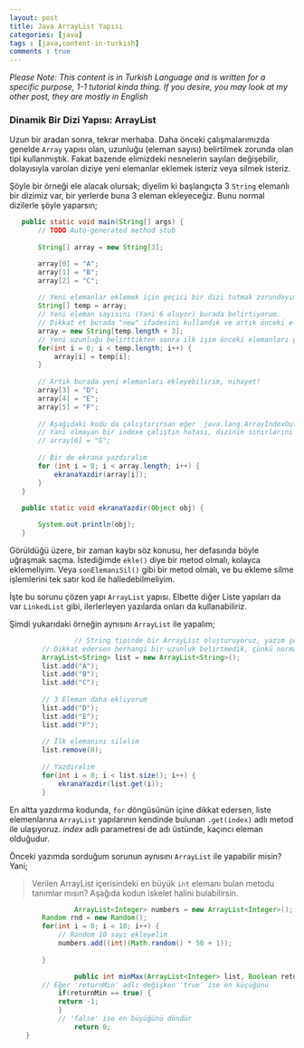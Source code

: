 ```yaml
---
layout: post
title: Java ArrayList Yapısı 
categories: [java]
tags : [java,content-in-turkish]
comments : true
---
```


*Please Note: This content is in Turkish Language and is written for a specific purpose, 1-1 tutorial kinda thing. If you desire, you may look at my other post, they are mostly in English*

### Dinamik Bir Dizi Yapısı: ArrayList

Uzun bir aradan sonra, tekrar merhaba. Daha önceki çalışmalarımızda genelde `Array` yapısı olan, uzunluğu (eleman sayısı) belirtilmek zorunda olan tipi kullanmıştık. Fakat bazende elimizdeki nesnelerin sayıları değişebilir, dolayısıyla varolan diziye yeni elemanlar eklemek isteriz veya silmek isteriz.

 Şöyle bir örneği ele alacak olursak; diyelim ki başlangıçta 3 `String` elemanlı bir dizimiz var, bir yerlerde buna 3 eleman ekleyeceğiz. Bunu normal dizilerle şöyle yaparsın;

 ```java
 	public static void main(String[] args) {
		// TODO Auto-generated method stub
		
		String[] array = new String[3];

        array[0] = "A";
		array[1] = "B";
		array[2] = "C";
		
		// Yeni elemanlar eklemek için geçici bir dizi tutmak zorundayım
		String[] temp = array;
		// Yeni eleman sayısını (Yani 6 oluyor) burada belirtiyorum.
		// Dikkat et burada "new" ifadesini kullandık ve artık önceki elemanları yok oldu!
		array = new String[temp.length + 3];
		// Yeni uzunluğu belirttikten sonra ilk işim önceki elemanları geçici olan diziden almak
		for(int i = 0; i < temp.length; i++) {
			array[i] = temp[i];
		}
		
		// Artık burada yeni elemanları ekleyebilirim, nihayet!
		array[3] = "D";
		array[4] = "E";
		array[5] = "F";
		
		// Aşağıdaki kodu da çalıştırırsan eğer  java.lang.ArrayIndexOutOfBoundsException hatası alacaksın
		// Yani olmayan bir indexe çalıştın hatası, dizinin sınırlarını aştın demek oluyor
		// array[6] = "G";
		
		// Bir de ekrana yazdıralım
		for (int i = 0; i < array.length; i++) {
			ekranaYazdir(array[i]);
		}
	}
	
	public static void ekranaYazdir(Object obj) {

		System.out.println(obj);
	}
 ``` 

 Görüldüğü üzere, bir zaman kaybı söz konusu, her defasında böyle uğraşmak saçma. İstediğimde `ekle()` diye bir metod olmalı, kolayca eklemeliyim. Veya `sonElemanıSil()` gibi bir metod olmalı, ve bu ekleme silme işlemlerini tek satır kod ile halledebilmeliyim. 

 İşte bu sorunu çözen yapı `ArrayList` yapısı. Elbette diğer Liste yapıları da var `LinkedList` gibi, ilerlerleyen yazılarda onları da kullanabiliriz.

 Şimdi yukarıdaki örneğin aynısını `ArrayList` ile yapalım;

```java
                // String tipinde bir ArrayList oluşturuyoruz, yazım şekli bu şekilde. Küçüktür Büyüktür ifadesi < > içerisinde ArrayList'in tipi yer alıyor
		// Dikkat edersen herhangi bir uzunluk belirtmedik, çünkü normal diziler gibi sabit bir uzunluğa sahip değil, sürekli değişebilir
		ArrayList<String> list = new ArrayList<String>();
		list.add("A");
		list.add("B");
		list.add("C");
		
		// 3 Eleman daha ekliyorum
		list.add("D");
		list.add("E");
		list.add("F");
		
		// İlk elemanını silelim
		list.remove(0);
		
		// Yazdıralım
		for(int i = 0; i < list.size(); i++) {
			ekranaYazdir(list.get(i));
		}
```

En altta yazdırma kodunda,  `for` döngüsünün içine dikkat edersen, liste elemenlarına `ArrayList` yapılarının kendinde bulunan `.get(index)` adlı metod ile ulaşıyoruz. _index_ adlı parametresi de adı üstünde, kaçıncı eleman olduğudur.

Önceki yazımda sorduğum sorunun aynısını `ArrayList` ile yapabilir misin? Yani;

> Verilen ArrayList içerisindeki en büyük `int` elemanı bulan metodu tanımlar mısın? Aşağıda kodun iskelet halini bulabilirsin.

```java
                ArrayList<Integer> numbers = new ArrayList<Integer>();
		Random rnd = new Random();
		for(int i = 0; i < 10; i++) {
			// Random 10 sayı ekleyelim
			numbers.add((int)(Math.random() * 50 + 1));
			
		}

                public int minMax(ArrayList<Integer> list, Boolean returnMin) {
		// Eğer 'returnMin' adlı değişken 'true' ise en küçüğünü
		    if(returnMin == true) {
			return -1;
		    }  
		    // 'false' ise en büyüğünü döndür
	            return 0;
	}
```